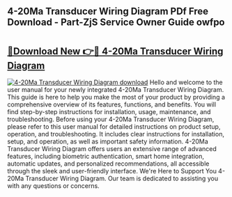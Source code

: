 ## 4-20Ma Transducer Wiring Diagram PDf Free Download - Part-ZjS Service Owner Guide owfpo

# <h2><a href="http://dfuncyg.blite.top/?on=4-20Ma+Transducer+Wiring+Diagram">🔗Download New 👉🔴 4-20Ma Transducer Wiring Diagram</a></h2>

[![4-20Ma Transducer Wiring Diagram download](https://i.imgur.com/lujVjoI.png)](http://dfuncyg.blite.top/?on=4-20Ma+Transducer+Wiring+Diagram)
Hello and welcome to the user manual for your newly integrated 4-20Ma Transducer Wiring Diagram. This guide is here to help you make the most of your product by providing a comprehensive overview of its features, functions, and benefits. You will find step-by-step instructions for installation, usage, maintenance, and troubleshooting. Before using your 4-20Ma Transducer Wiring Diagram, please refer to this user manual for detailed instructions on product setup, operation, and troubleshooting. It includes clear instructions for installation, setup, and operation, as well as important safety information. 4-20Ma Transducer Wiring Diagram offers users an extensive range of advanced features, including biometric authentication, smart home integration, automatic updates, and personalized recommendations, all accessible through the sleek and user-friendly interface. We're Here to Support You 4-20Ma Transducer Wiring Diagram. Our team is dedicated to assisting you with any questions or concerns.
